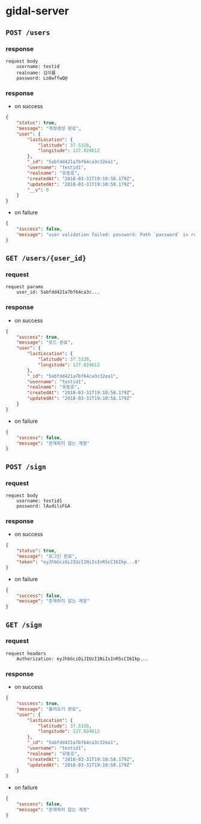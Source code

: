 # gidal-server

## `POST /users`

### response

```http
request body
    username: testid
    realname: 김이름
    password: Lo8wffwQ@
```

### response

- on success

```json
{
    "status": true,
    "message": "계정생성 완료",
    "user": {
        "lastLocation": {
            "latitude": 37.5326,
            "longitude": 127.024612
        },
        "_id": "5abfdd421a7bf64ca3c32ea1",
        "username": "testid1",
        "realname": "유동호",
        "createdAt": "2018-03-31T19:10:58.179Z",
        "updatedAt": "2018-03-31T19:10:58.179Z",
        "__v": 0
    }
}
```

- on failure

```json
{
    "success": false,
    "message": "user validation failed: password: Path `password` is required."
}
```

## `GET /users/{user_id}`

### request

```http
request params
    user_id: 5abfdd421a7bf64ca3c...
```

### response

- on success

```json
{
    "success": true,
    "message": "로드 완료",
    "user": {
        "lastLocation": {
            "latitude": 37.5326,
            "longitude": 127.024612
        },
        "_id": "5abfdd421a7bf64ca3c32ea1",
        "username": "testid1",
        "realname": "유동호",
        "createdAt": "2018-03-31T19:10:58.179Z",
        "updatedAt": "2018-03-31T19:10:58.179Z"
    }
}
```

- on failure

```json
{
    "success": false,
    "message": "존재하지 않는 계정"
}
```

## `POST /sign`

### request

```http
request body
    username: testid1
    password: lAudilsF&A
```

### response

- on success

```json
{
    "status": true,
    "message": "로그인 완료",
    "token": "eyJhbGciOiJIUzI1NiIsInR5cCI6Ikp...8"
}
```

- on failure

```json
{
    "success": false,
    "message": "존재하지 않는 계정"
}
```

## `GET /sign`

### request

```http
request headers
    Authorization: eyJhbGciOiJIUzI1NiIsInR5cCI6Ikp...
```

### response

- on success

```json
{
    "success": true,
    "message": "불러오기 완료",
    "user": {
        "lastLocation": {
            "latitude": 37.5326,
            "longitude": 127.024612
        },
        "_id": "5abfdd421a7bf64ca3c32ea1",
        "username": "testid1",
        "realname": "유동호",
        "createdAt": "2018-03-31T19:10:58.179Z",
        "updatedAt": "2018-03-31T19:10:58.179Z"
    }
}
```

- on failure

```json
{
    "success": false,
    "message": "존재하지 않는 계정"
}
```

## 